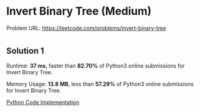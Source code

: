 # Invert Binary Tree (Medium)

Problem URL: https://leetcode.com/problems/invert-binary-tree

#

## Solution 1

Runtime: **37 ms,** faster than **82.70%** of Python3 online submissions for Invert Binary Tree.

Memory Usage: **13.8 MB**, less than **57.29%** of Python3 online submissions for Invert Binary Tree.

[Python Code Implementation](invert_binary_tree.py)

